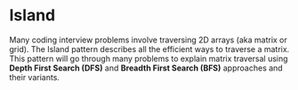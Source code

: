 # Island

Many coding interview problems involve traversing 2D arrays (aka matrix or grid). The Island pattern describes all the efficient ways to traverse a matrix. This pattern will go through many problems to explain matrix traversal using **Depth First Search (DFS)** and **Breadth First Search (BFS)** approaches and their variants.